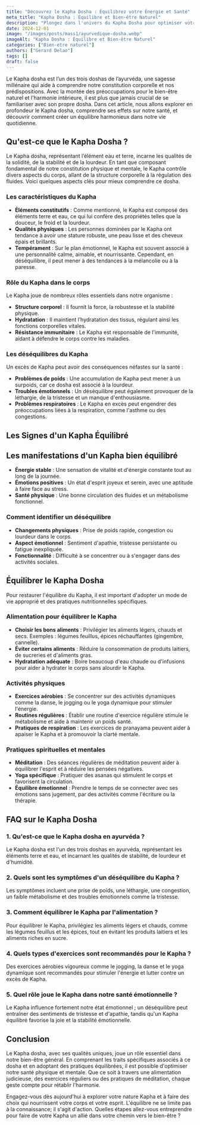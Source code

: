 ```yaml
---
title: "Découvrez le Kapha Dosha : Équilibrez votre Énergie et Santé"
meta_title: "Kapha Dosha : Équilibre et Bien-être Naturel"
description: "Plongez dans l'univers du Kapha Dosha pour optimiser votre bien-être physique et mental avec des conseils pratiques et équilibrés."
date: 2024-12-01
image: "/images/posts/mass1/ayurvedique-dosha.webp"
imageAlt: "Kapha Dosha : Équilibre et Bien-être Naturel"
categories: ["Bien-etre naturel"]
authors: ["Gerard Delao"]
tags: []
draft: false
---
```


Le Kapha dosha est l’un des trois doshas de l’ayurvéda, une sagesse millénaire qui aide à comprendre notre constitution corporelle et nos prédispositions. Avec la montée des préoccupations pour le bien-être naturel et l'harmonie intérieure, il est plus que jamais crucial de se familiariser avec son propre dosha. Dans cet article, nous allons explorer en profondeur le Kapha dosha, comprendre ses effets sur notre santé, et découvrir comment créer un équilibre harmonieux dans notre vie quotidienne.

## Qu'est-ce que le Kapha Dosha ?

Le Kapha dosha, représentant l’élément eau et terre, incarne les qualités de la solidité, de la stabilité et de la lourdeur. En tant que composant fondamental de notre constitution physique et mentale, le Kapha contrôle divers aspects du corps, allant de la structure corporelle à la régulation des fluides. Voici quelques aspects clés pour mieux comprendre ce dosha.

### Les caractéristiques du Kapha

- **Éléments constitutifs** : Comme mentionné, le Kapha est composé des éléments terre et eau, ce qui lui confère des propriétés telles que la douceur, le froid et la lourdeur.
- **Qualités physiques** : Les personnes dominées par le Kapha ont tendance à avoir une stature robuste, une peau lisse et des cheveux épais et brillants.
- **Tempérament** : Sur le plan émotionnel, le Kapha est souvent associé à une personnalité calme, aimable, et nourrissante. Cependant, en déséquilibre, il peut mener à des tendances à la mélancolie ou à la paresse.

### Rôle du Kapha dans le corps

Le Kapha joue de nombreux rôles essentiels dans notre organisme :
- **Structure corporel** : Il fournit la force, la robustesse et la stabilité physique.
- **Hydratation** : Il maintient l’hydratation des tissus, régulant ainsi les fonctions corporelles vitales.
- **Résistance immunitaire** : Le Kapha est responsable de l'immunité, aidant à défendre le corps contre les maladies.

### Les déséquilibres du Kapha

Un excès de Kapha peut avoir des conséquences néfastes sur la santé :
- **Problèmes de poids** : Une accumulation de Kapha peut mener à un surpoids, car ce dosha est associé à la lourdeur.
- **Troubles émotionnels** : Un déséquilibre peut également provoquer de la léthargie, de la tristesse et un manque d'enthousiasme.
- **Problèmes respiratoires** : Le Kapha en excès peut engendrer des préoccupations liées à la respiration, comme l'asthme ou des congestions.

## Les Signes d'un Kapha Équilibré

## Les manifestations d'un Kapha bien équilibré

- **Énergie stable** : Une sensation de vitalité et d'énergie constante tout au long de la journée.
- **Émotions positives** : Un état d'esprit joyeux et serein, avec une aptitude à faire face au stress.
- **Santé physique** : Une bonne circulation des fluides et un métabolisme fonctionnel.

### Comment identifier un déséquilibre

- **Changements physiques** : Prise de poids rapide, congestion ou lourdeur dans le corps.
- **Aspect émotionnel** : Sentiment d'apathie, tristesse persistante ou fatigue inexpliquée.
- **Fonctionnalité** : Difficulté à se concentrer ou à s'engager dans des activités sociales.

## Équilibrer le Kapha Dosha

Pour restaurer l'équilibre du Kapha, il est important d'adopter un mode de vie approprié et des pratiques nutritionnelles spécifiques. 

### Alimentation pour équilibrer le Kapha

- **Choisir les bons aliments** : Privilégier les aliments légers, chauds et secs. Exemples : légumes feuillus, épices réchauffantes (gingembre, cannelle).
- **Éviter certains aliments** : Réduire la consommation de produits laitiers, de sucreries et d'aliments gras.
- **Hydratation adéquate** : Boire beaucoup d'eau chaude ou d'infusions pour aider à hydrater le corps sans alourdir le Kapha.

### Activités physiques

- **Exercices aérobies** : Se concentrer sur des activités dynamiques comme la danse, le jogging ou le yoga dynamique pour stimuler l'énergie.
- **Routines régulières** : Établir une routine d'exercice régulière stimule le métabolisme et aide à maintenir un poids santé.
- **Pratiques de respiration** : Les exercices de pranayama peuvent aider à apaiser le Kapha et à promouvoir la clarté mentale.

### Pratiques spirituelles et mentales

- **Méditation** : Des séances régulières de méditation peuvent aider à équilibrer l'esprit et à réduire les pensées négatives.
- **Yoga spécifique** : Pratiquer des asanas qui stimulent le corps et favorisent la circulation.
- **Équilibre émotionnel** : Prendre le temps de se connecter avec ses émotions sans jugement, par des activités comme l'écriture ou la thérapie.

## FAQ sur le Kapha Dosha

### 1. Qu'est-ce que le Kapha dosha en ayurvéda ?
Le Kapha dosha est l'un des trois doshas en ayurvéda, représentant les éléments terre et eau, et incarnant les qualités de stabilité, de lourdeur et d'humidité.

### 2. Quels sont les symptômes d'un déséquilibre du Kapha ?
Les symptômes incluent une prise de poids, une léthargie, une congestion, un faible métabolisme et des troubles émotionnels comme la tristesse.

### 3. Comment équilibrer le Kapha par l'alimentation ?
Pour équilibrer le Kapha, privilégiez les aliments légers et chauds, comme les légumes feuillus et les épices, tout en évitant les produits laitiers et les aliments riches en sucre.

### 4. Quels types d'exercices sont recommandés pour le Kapha ?
Des exercices aérobies vigoureux comme le jogging, la danse et le yoga dynamique sont recommandés pour stimuler l'énergie et lutter contre un excès de Kapha.

### 5. Quel rôle joue le Kapha dans notre santé émotionnelle ?
Le Kapha influence fortement notre état émotionnel ; un déséquilibre peut entraîner des sentiments de tristesse et d'apathie, tandis qu'un Kapha équilibré favorise la joie et la stabilité émotionnelle.

## Conclusion

Le Kapha dosha, avec ses qualités uniques, joue un rôle essentiel dans notre bien-être général. En comprenant les traits spécifiques associés à ce dosha et en adoptant des pratiques équilibrées, il est possible d'optimiser notre santé physique et mentale. Que ce soit à travers une alimentation judicieuse, des exercices réguliers ou des pratiques de méditation, chaque geste compte pour rétablir l'harmonie.

Engagez-vous dès aujourd'hui à explorer votre nature Kapha et à faire des choix qui nourrissent votre corps et votre esprit. L'équilibre ne se limite pas à la connaissance; il s'agit d'action. Quelles étapes allez-vous entreprendre pour faire de votre Kapha un allié dans votre chemin vers le bien-être ?

